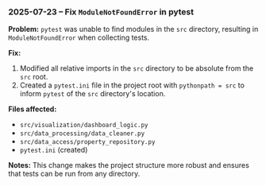 ### 2025-07-23 – Fix `ModuleNotFoundError` in pytest

**Problem:** `pytest` was unable to find modules in the `src` directory, resulting in `ModuleNotFoundError` when collecting tests.

**Fix:** 
1.  Modified all relative imports in the `src` directory to be absolute from the `src` root.
2.  Created a `pytest.ini` file in the project root with `pythonpath = src` to inform `pytest` of the `src` directory's location.

**Files affected:**
- `src/visualization/dashboard_logic.py`
- `src/data_processing/data_cleaner.py`
- `src/data_access/property_repository.py`
- `pytest.ini` (created)

**Notes:** This change makes the project structure more robust and ensures that tests can be run from any directory.